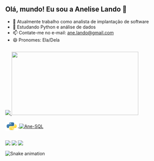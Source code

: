 ## Olá, mundo! Eu sou a Anelise Lando 👋



- 🔭 Atualmente trabalho como analista de implantação de software
- 🌱 Estudando Python e análise de dados
- 📫 Contate-me no e-mail: ane.lando@gmail.com
- 😄 Pronomes: Ela/Dela
## 

 <div>
  <a href="https://github.com/LandoAnelise">
  <img height="150em" src="https://github-readme-stats.vercel.app/api?username=LandoAnelise&show_icons=true&theme=gruvbox&include_all_commits=true&count_private=true"/>
  <img height="200em" width="400em" src="https://github-readme-stats.vercel.app/api/top-langs/?username=LandoAnelise&layout=compact&langs_count=16&theme=gruvbox"/>
</div>
<div style="display: inline_block"><br>
<img align="center" alt="Ane-Python" height="30" width="40" src="https://raw.githubusercontent.com/devicons/devicon/master/icons/python/python-original.svg">
<img align="center" alt="Ane-SQL" height="30" width="40" src="https://cdn.jsdelivr.net/gh/devicons/devicon@latest/icons/azuresqldatabase/azuresqldatabase-original.svg" />
</div>         

## 

<div> 
  <a href="https://www.linkedin.com/in/anelise-lando/" target="_blank"><img src="https://img.shields.io/badge/-LinkedIn-%230077B5?style=for-the-badge&logo=linkedin&logoColor=white" target="_blank"></a> 
  <a href = "mailto:ane.lando@gmail.com"><img src="https://img.shields.io/badge/-Gmail-%23333?style=for-the-badge&logo=gmail&logoColor=white" target="_blank"></a>
  <a href="https://instagram.com/ane_lando" target="_blank"><img src="https://img.shields.io/badge/-Instagram-%23E4405F?style=for-the-badge&logo=instagram&logoColor=white" target="_blank"></a>
 
  ![Snake animation](https://github.com/LandoAnelise)
 
</div>

